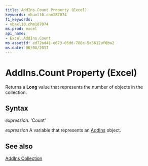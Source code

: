 ```yaml
---
title: AddIns.Count Property (Excel)
keywords: vbaxl10.chm187074
f1_keywords:
- vbaxl10.chm187074
ms.prod: excel
api_name:
- Excel.AddIns.Count
ms.assetid: ed72ad41-e673-05dd-780c-5a3612af0ba2
ms.date: 06/08/2017
---
```



# AddIns.Count Property (Excel)

Returns a  **Long** value that represents the number of objects in the collection.


## Syntax

 _expression_. 'Count'

 _expression_ A variable that represents an [AddIns](./Excel.AddIns.md) object.


## See also


[AddIns Collection](Excel.AddIns.md)

